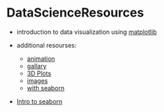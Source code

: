 # DataScienceResources

- introduction to data visualization using [matplotlib](https://campus.datacamp.com/courses/introduction-to-data-visualization-with-matplotlib/sharing-visualizations-with-others?learningMode=course&ex=10 "1")

- additional resourses:
    - [animation](https://matplotlib.org/stable/api/animation_api.html "animation")
    - [gallary](https://matplotlib.org/2.0.2/gallery.html "gallary")
    - [3D Plots](https://matplotlib.org/2.0.2/mpl_toolkits/mplot3d/tutorial.html "3D Plots")
    - [images](https://matplotlib.org/2.0.2/users/image_tutorial.html "images")
    - [with seaborn](https://seaborn.pydata.org/examples/index.html "with seaborn")
  
- [Intro to seaborn](https://app.datacamp.com/learn/courses/introduction-to-data-visualization-with-seaborn "Intro to seaborn")
